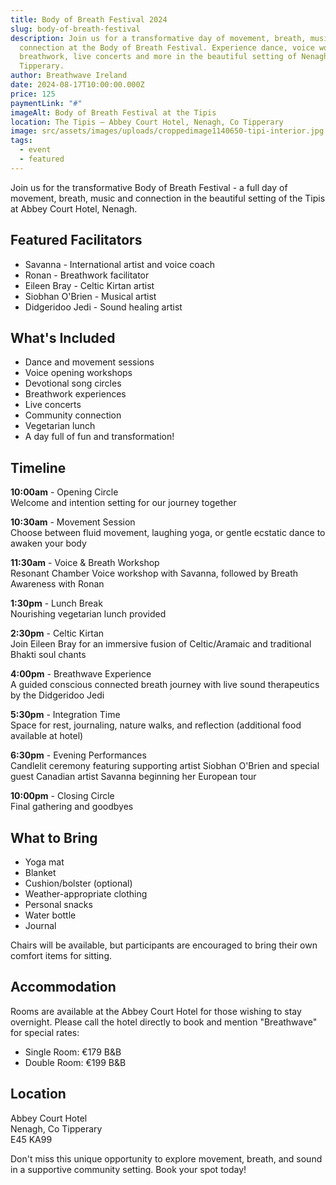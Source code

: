 ```yaml
---
title: Body of Breath Festival 2024
slug: body-of-breath-festival
description: Join us for a transformative day of movement, breath, music and
  connection at the Body of Breath Festival. Experience dance, voice workshops,
  breathwork, live concerts and more in the beautiful setting of Nenagh, Co.
  Tipperary.
author: Breathwave Ireland
date: 2024-08-17T10:00:00.000Z
price: 125
paymentLink: "#"
imageAlt: Body of Breath Festival at the Tipis
location: The Tipis – Abbey Court Hotel, Nenagh, Co Tipperary
image: src/assets/images/uploads/croppedimage1140650-tipi-interior.jpg
tags:
  - event
  - featured
---
```


Join us for the transformative Body of Breath Festival - a full day of movement, breath, music and connection in the beautiful setting of the Tipis at Abbey Court Hotel, Nenagh.

## Featured Facilitators
- Savanna - International artist and voice coach
- Ronan - Breathwork facilitator 
- Eileen Bray - Celtic Kirtan artist
- Siobhan O'Brien - Musical artist
- Didgeridoo Jedi - Sound healing artist

## What's Included
- Dance and movement sessions
- Voice opening workshops
- Devotional song circles
- Breathwork experiences
- Live concerts
- Community connection
- Vegetarian lunch
- A day full of fun and transformation!

## Timeline

**10:00am** - Opening Circle  
Welcome and intention setting for our journey together

**10:30am** - Movement Session  
Choose between fluid movement, laughing yoga, or gentle ecstatic dance to awaken your body

**11:30am** - Voice & Breath Workshop  
Resonant Chamber Voice workshop with Savanna, followed by Breath Awareness with Ronan

**1:30pm** - Lunch Break  
Nourishing vegetarian lunch provided

**2:30pm** - Celtic Kirtan  
Join Eileen Bray for an immersive fusion of Celtic/Aramaic and traditional Bhakti soul chants

**4:00pm** - Breathwave Experience  
A guided conscious connected breath journey with live sound therapeutics by the Didgeridoo Jedi

**5:30pm** - Integration Time  
Space for rest, journaling, nature walks, and reflection (additional food available at hotel)

**6:30pm** - Evening Performances  
Candlelit ceremony featuring supporting artist Siobhan O'Brien and special guest Canadian artist Savanna beginning her European tour

**10:00pm** - Closing Circle  
Final gathering and goodbyes

## What to Bring
- Yoga mat
- Blanket
- Cushion/bolster (optional)
- Weather-appropriate clothing
- Personal snacks
- Water bottle
- Journal

Chairs will be available, but participants are encouraged to bring their own comfort items for sitting.

## Accommodation
Rooms are available at the Abbey Court Hotel for those wishing to stay overnight. Please call the hotel directly to book and mention "Breathwave" for special rates:
- Single Room: €179 B&B
- Double Room: €199 B&B

## Location
Abbey Court Hotel  
Nenagh, Co Tipperary  
E45 KA99

Don't miss this unique opportunity to explore movement, breath, and sound in a supportive community setting. Book your spot today!

